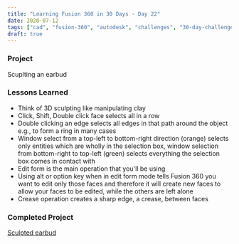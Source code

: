 ```yaml
---
title: "Learning Fusion 360 in 30 Days - Day 22"
date: 2020-07-12
tags: ["cad", "fusion-360", "autodesk", "challenges", "30-day-challenge", "fusion-360-in-30"]
draft: true
---
```

### Project
Scuplting an earbud

### Lessons Learned
- Think of 3D sculpting like manipulating clay
- Click, Shift, Double click face selects all in a row
- Double clicking an edge selects all edges in that path around the object e.g., to form a ring in many cases
- Window select from a top-left to bottom-right direction (orange) selects only entities which are wholly in the selection box, window selection from bottom-right to top-left (green) selects everything the selection box comes in contact with
- Edit form is the main operation that you'll be using
- Using alt or option key when in edit form mode tells Fusion 360 you want to edit only those faces and therefore it will create new faces to allow your faces to be edited, while the others are left alone
- Crease operation creates a sharp edge, a crease, between faces

### Completed Project
[Sculpted earbud](https://a360.co/2VYZ9DM)
